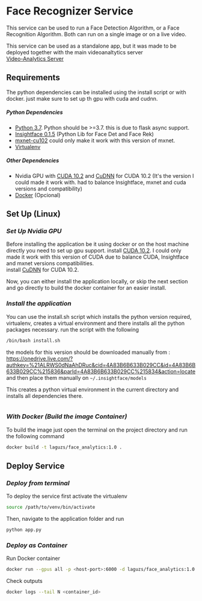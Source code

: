 # Face Recognizer Service

This service can be used to run a Face Detection Algorithm, or a Face Recognition Algorithm. Both can run on a single image or on a live video.

This service can be used as a standalone app, but it was made to be deployed together with the main videoanaltytics server <br>
[Video-Analytics Server](https://github.com/damsog/video-analytics-server)


## Requirements
The python dependencies can be installed using the install script or with docker. just make sure to set up th gpu with cuda and cudnn.

##### Python Dependencies
- [Python 3.7](https://www.python.org/downloads/release/python-370/). Python should be >=3.7. this is due to flask async support.
- [Insightface 0.1.5](https://github.com/deepinsight/insightface) (Python Lib for Face Det and Face Rek)
- [mxnet-cu102](https://mxnet.apache.org/versions/1.7.0/get_started?platform=linux&language=python&processor=gpu&environ=pip&) could only make it work with this version of mxnet.
- [Virtualenv](https://pypi.org/project/virtualenv/)
##### Other Dependencies
- Nvidia GPU with [CUDA 10.2](https://developer.nvidia.com/cuda-10.2-download-archive) and [CuDNN](https://developer.nvidia.com/rdp/cudnn-archive) for CUDA 10.2 (It's the version I could made it work with. had to balance Insightface, mxnet and cuda versions and compatibility)
- [Docker](https://docs.docker.com/engine/install/ubuntu/) (Opcional)


## Set Up (Linux)

### *Set Up Nvidia GPU*

Before installing the application be it using docker or on the host machine directly you need to set up gpu support.
install [CUDA 10.2](https://developer.nvidia.com/cuda-10.2-download-archive). I could only made it work with this version of CUDA due to balance CUDA, Insightface and mxnet versions compatibilities. <br>
install [CuDNN](https://developer.nvidia.com/rdp/cudnn-archive) for CUDA 10.2. <br>

Now, you can either install the application locally, or skip the next section and go directly to build the docker container for an easier install.

### *Install the application*

You can use the install.sh script which installs the python version required, virtualenv, creates a virtual environment and there installs all the
python packages necessary. run the script with the following 
```sh
/bin/bash install.sh
```

the models for this version should be downloaded manually from :<br>
https://onedrive.live.com/?authkey=%21ALRWS0dNaAhDRuc&cid=4A83B6B633B029CC&id=4A83B6B633B029CC%215836&parId=4A83B6B633B029CC%215834&action=locate <br>
and then place them manually on ```~/.insightface/models```

This creates a python virtual environment in the current directory and installs all dependencies there.

```sh
```

### *With Docker (Build the image Container)*

To build the image just open the terminal on the project directory and run the following command
```sh
docker build -t laguzs/face_analytics:1.0 .
```

## Deploy Service 

### *Deploy from terminal*

To deploy the service first activate the virtualenv
```sh
source /path/to/venv/bin/activate
```
Then, navigate to the application folder and run
```sh
python app.py
```

### *Deploy as Container*

Run Docker container
```sh
docker run --gpus all -p <host-port>:6000 -d laguzs/face_analytics:1.0
```
Check outputs 
```sh
docker logs --tail N <container_id>
```
